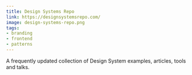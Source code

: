 ```yaml
---
title: Design Systems Repo
link: https://designsystemsrepo.com/
image: design-systems-repo.png
tags:
- branding
- frontend
- patterns
---
```


A frequently updated collection of Design System examples, articles, tools and talks.
